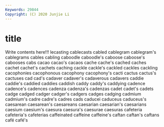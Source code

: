 ```yaml
---
Keywords: 29844
Copyright: (C) 2020 Junjie Li
---
```


# title

Write contents here!!!
lecasting 
cablecasts 
cabled
cablegram 
cablegram's 
cablegrams 
cables 
cabling 
caboodle 
caboodle's 
caboose 
caboose's 
cabooses
cabs 
cacao 
cacao's 
cacaos 
cache 
cache's 
cached 
caches 
cachet 
cachet's
cachets 
caching 
cackle 
cackle's 
cackled 
cackles 
cackling 
cacophonies 
cacophonous 
cacophony
cacophony's 
cacti 
cactus 
cactus's 
cactuses 
cad 
cad's 
cadaver 
cadaver's 
cadaverous
cadavers 
caddie 
caddie's 
caddied 
caddies 
caddish 
caddy 
caddy's 
caddying 
cadence
cadence's 
cadences 
cadenza 
cadenza's 
cadenzas 
cadet 
cadet's 
cadets 
cadge 
cadged
cadger 
cadger's 
cadgers 
cadges 
cadging 
cadmium 
cadmium's 
cadre 
cadre's 
cadres
cads 
caducei 
caduceus 
caduceus's 
caesarean 
caesarean's 
caesareans 
caesarian 
caesarian's 
caesarians
caesium 
caesium's 
caesura 
caesura's 
caesurae 
caesuras 
cafeteria 
cafeteria's 
cafeterias 
caffeinated
caffeine 
caffeine's 
caftan 
caftan's 
caftans 
café 
café's 

